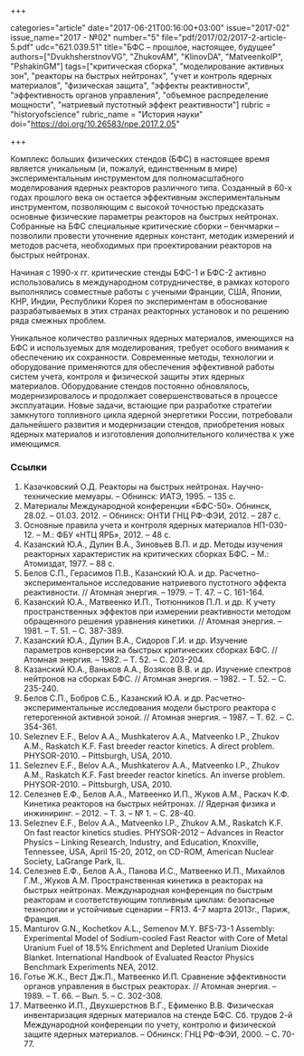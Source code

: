 +++

categories="article"
date="2017-06-21T00:16:00+03:00"
issue="2017-02"
issue_name="2017 - №02"
number="5"
file="pdf/2017/02/2017-2-article-5.pdf"
udc="621.039.51"
title="БФС – прошлое, настоящее, будущее"
authors=["DvukhsherstnovVG", "ZhukovAM", "KlinovDA", "MatveenkoIP", "PshakinGM"]
tags=["критическая сборка", "моделирование активных зон", "реакторы на быстрых нейтронах", "учет и контроль ядерных материалов", "физическая защита", "эффекты реактивности", "эффективность органов управления", "объемное распределение мощности", "натриевый пустотный эффект реактивности"]
rubric = "historyofscience"
rubric_name = "История науки"
doi="https://doi.org/10.26583/npe.2017.2.05"

+++

Комплекс больших физических стендов (БФС) в настоящее время является уникальным (и, пожалуй, единственным в мире) экспериментальным инструментом для полномасштабного моделирования ядерных реакторов различного типа. Созданный в 60-х годах прошлого века он остается эффективным экспериментальным инструментом, позволяющим с высокой точностью предсказать основные физические параметры реакторов на быстрых нейтронах. Собранные на БФС специальные критические сборки – бенчмарки – позволили провести уточнение ядерных констант, методик измерений и методов расчета, необходимых при проектировании реакторов на быстрых нейтронах.

Начиная с 1990-х гг. критические стенды БФС-1 и БФС-2 активно использовались в международном сотрудничестве, в рамках которого выполнялись совместные работы с учеными Франции, США, Японии, КНР, Индии, Республики Корея по экспериментам в обоснование разрабатываемых в этих странах реакторных установок и по решению ряда смежных проблем.

Уникальное количество различных ядерных материалов, имеющихся на БФС и используемых для моделирования, требует особого внимания к обеспечению их сохранности. Современные методы, технологии и оборудование применяются для обеспечения эффективной работы систем учета, контроля и физической защиты этих ядерных материалов. Оборудование стендов постоянно обновлялось, модернизировалось и продолжает совершенствоваться в процессе эксплуатации. Новые задачи, встающие при разработке стратегии замкнутого топливного цикла ядерной энергетики России, потребовали дальнейшего развития и модернизации стендов, приобретения новых ядерных материалов и изготовления дополнительного количества к уже имеющимся.

### Ссылки

1. Казачковский О.Д. Реакторы на быстрых нейтронах. Научно-технические мемуары. – Обнинск: ИАТЭ, 1995. – 135 с.
2. Материалы Международной конференции «БФС-50». Обнинск, 28.02. – 01.03. 2012. – Обнинск: ОНТИ ГНЦ РФ-ФЭИ, 2012. – 287 с.
3. Основные правила учета и контроля ядерных материалов НП-030-12. – М.: ФБУ «НТЦ ЯРБ», 2012. – 48 с.
4. Казанский Ю.А., Дулин В.А., Зиновьев В.П. и др. Методы изучения реакторных характеристик на критических сборках БФС. – М.: Атомиздат, 1977. – 88 с.
5. Белов С.П., Герасимов П.В., Казанский Ю.А. и др. Расчетно-экспериментальное исследование натриевого пустотного эффекта реактивности. // Атомная энергия. – 1979. – Т. 47. – С. 161-164.
6. Казанский Ю.А., Матвеенко И.П., Тютюнников П.Л. и др. К учету пространственных эффектов при измерении реактивности методом обращенного решения уравнения кинетики. // Атомная энергия. – 1981. – Т. 51. – С. 387-389.
7. Казанский Ю.А., Дулин В.А., Сидоров Г.И. и др. Изучение параметров конверсии на быстрых критических сборках БФС. // Атомная энергия. – 1982. – Т. 52. – С. 203-204.
8. Казанский Ю.А., Ваньков А.А., Возяков В.В. и др. Изучение спектров нейтронов на сборках БФС. // Атомная энергия. – 1982. – Т. 52. – С. 235-240.
9. Белов С.П., Бобров С.Б., Казанский Ю.А. и др. Расчетно-экспериментальные исследования модели быстрого реактора с гетерогенной активной зоной. // Атомная энергия. – 1987. – Т. 62. – С. 354-361.
10. Seleznev E.F., Belov A.A., Mushkaterov A.A., Matveenko I.P., Zhukov A.M., Raskatch K.F. Fast breeder reactor kinetics. A direct problem. PHYSOR-2010. – Pittsburgh, USA, 2010.
11. Seleznev E.F., Belov A.A., Mushkaterov A.A., Matveenko I.P., Zhukov A.M., Raskatch K.F. Fast breeder reactor kinetics. An inverse problem. PHYSOR-2010. – Pittsburgh, USA, 2010.
12. Селезнев Е.Ф., Белов А.А., Матвеенко И.П., Жуков А.М., Раскач К.Ф. Кинетика реакторов на быстрых нейтронах. // Ядерная физика и инжиниринг. – 2012. – Т. 3. – № 1. – С. 28-40.
13. Seleznev E.F., Belov A.A., Matveenko I.P., Zhukov A.M., Raskatch K.F. On fast reactor kinetics studies. PHYSOR-2012 – Advances in Reactor Physics – Linking Research, Industry, and Education, Knoxville, Tennessee, USA, April 15-20, 2012, on CD-ROM, American Nuclear Society, LaGrange Park, IL.
14. Селезнев Е.Ф., Белов А.А., Панова И.С., Матвеенко И.П., Михайлов Г.М., Жуков А.М. Пространственная кинетика в реакторах на быстрых нейтронах. Международная конференция по быстрым реакторам и соответствующим топливным циклам: безопасные технологии и устойчивые сценарии – FR13. 4-7 марта 2013г., Париж, Франция.
15. Manturov G.N., Kochetkov A.L., Semenov M.Y. BFS-73-1 Assembly: Experimental Model of Sodium-cooled Fast Reactor with Core of Metal Uranium Fuel of 18.5% Enrichment and Depleted Uranium Dioxide Blanket. International Handbook of Evaluated Reactor Physics Benchmark Experiments NEA, 2012.
16. Готье Ж.К., Вест Дж.П., Матвеенко И.П. Сравнение эффективности органов управления в быстрых реакторах. // Атомная энергия. – 1989. – Т. 66. – Вып. 5. – С. 302-308.
17. Матвеенко И.П., Двухшерстнов В.Г., Ефименко В.В. Физическая инвентаризация ядерных материалов на стенде БФС. Сб. трудов 2-й Международной конференции по учету, контролю и физической защите ядерных материалов. – Обнинск: ГНЦ РФ-ФЭИ, 2000. – С. 70-77.
